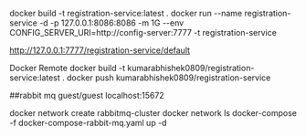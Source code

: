 docker build -t registration-service:latest .
docker run --name registration-service -d -p 127.0.0.1:8086:8086 -m 1G --env CONFIG_SERVER_URI=http://config-server:7777 -t registration-service 

http://127.0.0.1:7777/registration-service/default 

Docker Remote
docker build -t kumarabhishek0809/registration-service:latest .
docker push kumarabhishek0809/registration-service


##rabbit mq
guest/guest
localhost:15672

docker network create rabbitmq-cluster
docker network ls
docker-compose -f docker-compose-rabbit-mq.yaml up -d